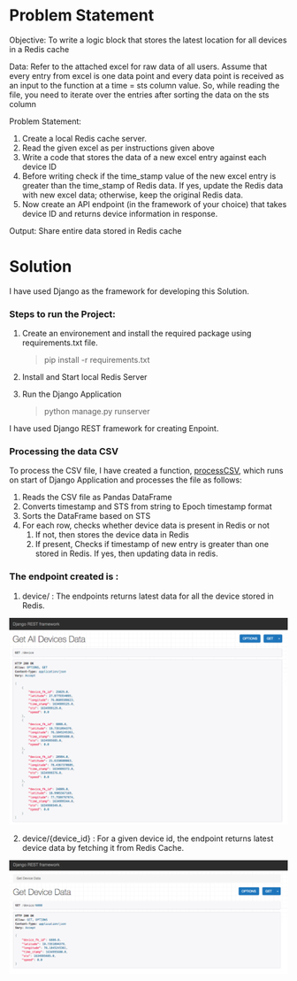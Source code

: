 # Problem Statement

Objective: To write a logic block that stores the latest location for all devices in a Redis cache

Data: Refer to the attached excel for raw data of all users. Assume that every entry from excel is one data
point and every data point is received as an input to the function at a time = sts column value. So, while
reading the file, you need to iterate over the entries after sorting the data on the sts column

Problem Statement:
1. Create a local Redis cache server.
2. Read the given excel as per instructions given above
3. Write a code that stores the data of a new excel entry against each device ID
4. Before writing check if the time_stamp value of the new excel entry is greater than the time_stamp
of Redis data. If yes, update the Redis data with new excel data; otherwise, keep the original Redis
data.
5. Now create an API endpoint (in the framework of your choice) that takes device ID and returns
device information in response.

Output: Share entire data stored in Redis cache

# Solution

I have used Django as the framework for developing this Solution. 
### Steps to run the Project:

1. Create an environement and install the required package using requirements.txt file.
    > pip install -r requirements.txt

2. Install and Start local Redis Server

3. Run the Django Application
    > python manage.py runserver


I have used Django REST framework for creating Enpoint.

### Processing the data CSV

To process the CSV file, I have created a function, [processCSV](https://github.com/kashyapkathrani/Carnot-Technologies/blob/master/APIs/utils.py), which runs on start of Django Application and processes the file as follows:

1. Reads the CSV file as Pandas DataFrame
2. Converts timestamp and STS from string to Epoch timestamp format
3. Sorts the DataFrame based on STS
4. For each row, checks whether device data is present in Redis or not
    1. If not, then stores the device data in Redis
    2. If present, Checks if timestamp of new entry is greater than one stored in Redis. If yes, then updating data in redis.


### The endpoint created is :

1. device/ : The endpoints returns latest data for all the device stored in Redis.

![output image](https://github.com/kashyapkathrani/Carnot-Technologies/blob/master/Carnot/static/get-all-devices.png)


2. device/{device_id} : For a given device id, the endpoint returns latest device data by fetching it from Redis Cache.

![output image](https://github.com/kashyapkathrani/Carnot-Technologies/blob/master/Carnot/static/get-by-device-id.png)

